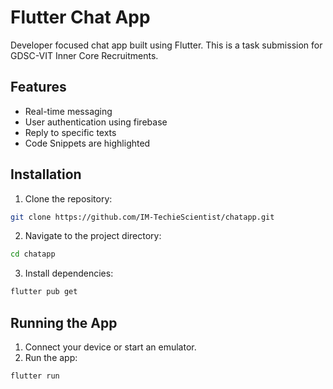 # Flutter Chat App

Developer focused chat app built using Flutter. This is a task submission for GDSC-VIT Inner Core Recruitments.

## Features

- Real-time messaging
- User authentication using firebase
- Reply to specific texts
- Code Snippets are highlighted

## Installation

1. Clone the repository:
  ```bash
  git clone https://github.com/IM-TechieScientist/chatapp.git
  ```
2. Navigate to the project directory:
  ```bash
  cd chatapp
  ```
3. Install dependencies:
  ```bash
  flutter pub get
  ```

## Running the App

1. Connect your device or start an emulator.
2. Run the app:
  ```bash
  flutter run
  ```

